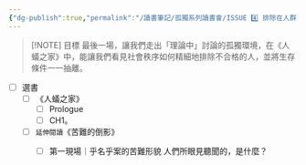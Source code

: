 ```yaml
---
{"dg-publish":true,"permalink":"/讀書筆記/孤獨系列讀書會/ISSUE 4️⃣ 排除在人群之外/","title":"ISSUE 4️⃣ 排除在人群之外","tags":["橋本書屋","獨，書會","Reading_Notes"],"created":"2024-02-05T02:26:24.000+08:00","updated":"2025-05-06T01:00:34.816+08:00"}
---
```



> [!NOTE] 目標
>最後一場，讓我們走出「理論中」討論的孤獨環境，在《人蟻之家》中，能讓我們看見社會秩序如何精細地排除不合格的人，並將生存條件一一抽離。
- [ ] 選書
	- [ ] 《人蟻之家》
		- [ ] Prologue
		- [ ] CH1。
	- [ ] `延伸閱讀`《苦難的倒影》
		- [ ] 第一現場｜乎名乎案的苦難形貌 人們所眼見聽聞的，是什麼？


